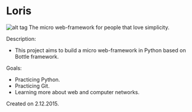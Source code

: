 # Loris
![alt tag](http://csce.uark.edu/~tbcarnei/loris/Loris.jpg)
The micro web-framework for people that love simplicity.

Description:
  - This project aims to build a micro web-framework in Python based on Bottle framework.


Goals:
  - Practicing Python.
  - Practicing Git.
  - Learning more about web and computer networks.

Created on 2.12.2015.

